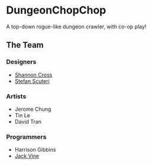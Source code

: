 # DungeonChopChop
A top-down rogue-like dungeon crawler, with co-op play!

## The Team
### Designers
- [Shannon Cross](https://shannonjamescross.wixsite.com/sjcross)
- [Stefan Scuteri](https://stefanscuteri.wixsite.com/sscuteri)

### Artists
- Jerome Chung
- Tin Le
- David Tran

### Programmers
- Harrison Gibbins
- [Jack Vine](http://jackvine.com/)